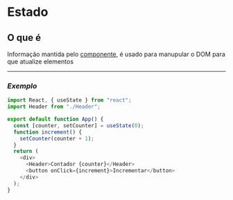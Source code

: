 # Estado

## O que é

Informação mantida pelo [componente](componente.md), é usado para manupular o DOM para que atualize elementos

---

### **_Exemplo_**

```javascript
import React, { useState } from "react";
import Header from "./Header";

export default function App() {
  const [counter, setCounter] = useState(0);
  function increment() {
    setCounter(counter + 1);
  }
  return (
    <div>
      <Header>Contador {counter}</Header>
      <button onClick={increment}>Incrementar</button>
    </div>
  );
}
```
